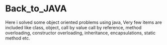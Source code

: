 # Back_to_JAVA
  Here i solved some object oriented problems using java, Very few items are included like class, object, call by value call by reference, method overloading, constructor overloading, inheritance, encapsulations, static method etc.
